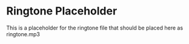 # Ringtone Placeholder

This is a placeholder for the ringtone file that should be placed here as ringtone.mp3